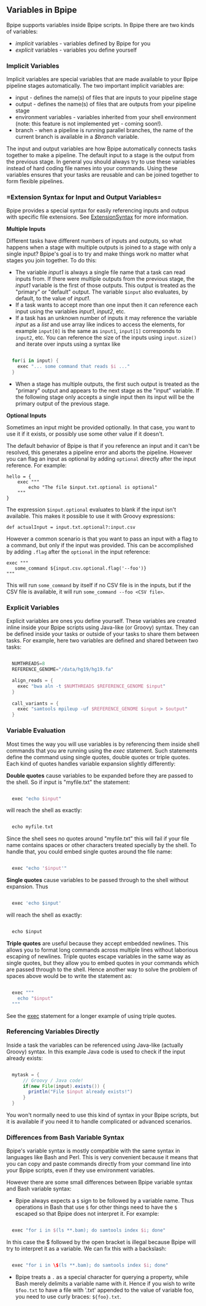 ## Variables in Bpipe

Bpipe supports variables inside Bpipe scripts.  In Bpipe there are two kinds of variables: 

- *implicit* variables  - variables defined by Bpipe for you
- *explicit* variables  - variables you define yourself

### Implicit Variables

Implicit variables are special variables that are made available to your Bpipe pipeline stages automatically.   The two important implicit variables are:

- input - defines the name(s) of files that are inputs to your pipeline stage
- output - defines the name(s) of files that are outputs from your pipeline stage
- environment variables - variables inherited from your shell environment (note: this feature is not implemented yet - coming soon!).
- branch - when a pipeline is running parallel branches, the name of the current branch is available in a *$branch* variable.

The input and output variables are how Bpipe automatically connects tasks
together to make a pipeline.  The default input to a stage is the output from
the previous stage. In general you should always try to use these variables
instead of hard coding file names into your commands.   Using these variables
ensures that your tasks are reusable and can be joined together to form
flexible pipelines.  

### =Extension Syntax for Input and Output Variables=

Bpipe provides a special syntax for easily referencing inputs and outpus with specific file extensions. See [ExtensionSyntax](Guides/ExtensionSyntax) for more information.

**Multiple Inputs**

Different tasks have different numbers of inputs and outputs, so what happens
when a stage with multiple outputs is joined to a stage with only a single
input?  Bpipe's goal is to try and make things work no matter what stages you
join together.  To do this:

- The variable *input1* is always a single file name that a task can read inputs from.  If there were multiple outputs from the previous stage, the *input1* variable is the first of those outputs.  This output is treated as the "primary" or "default" output.  The variable `$input` also evaluates, by default, to the value of *input1*.
- If a task wants to accept more than one input then it can reference each input using the variables *input1*, *input2*, etc.
- If a task has an unknown number of inputs it may reference the variable *input* as a *list* and use array like indices to access the elements, for example `input[0]` is the same as `input1`, `input[1]` corresponds to `input2`, etc.   You can reference the size of the inputs using `input.size()` and iterate over inputs using a syntax like
```groovy 

  for(i in input) {
    exec "... some command that reads $i ..."
  }
```

- When a stage has multiple outputs, the first such output is treated as the
  "primary" output and appears to the next stage as the "input" variable.  If the
  following stage only accepts a single input then its input will be the primary
  output of the previous stage.

**Optional Inputs**

Sometimes an input might be provided optionally. In that case, you want to use it if it exists,
or possibly use some other value if it doesn't.

The default behavior of Bpipe is that if you reference an input and it can't be resolved, this
generates a pipeline error and aborts the pipeline. However you can flag an input as optional
by adding `optional` directly after the input reference. For example:

```
hello = {
    exec """
        echo "The file $input.txt.optional is optional"
    """
}
```

The expression `$input.optional` evaluates to blank if the input isn't available. This makes it
possible to use it with Groovy expressions:

```
def actualInput = input.txt.optional?:input.csv
```

However a common scenario is that you want to pass an input with a flag to a command, but only
if the input was provided. This can be accomplished by adding `.flag` after the `optional` in the 
input reference:


```
exec """
   some_command ${input.csv.optional.flag('--foo')}
"""
```

This will run `some_command` by itself if no CSV file is in the inputs, but if the CSV file is
available, it will run `some_command --foo <CSV file>`.


### Explicit Variables

Explicit variables are ones you define yourself.  These variables are created inline inside your Bpipe scripts using Java-like (or Groovy) syntax.  They can be defined inside your tasks or outside of your tasks to share them between tasks.  For example, here two variables are defined and shared between two tasks:
```groovy 

  NUMTHREADS=8
  REFERENCE_GENOME="/data/hg19/hg19.fa"

  align_reads = {
    exec "bwa aln -t $NUMTHREADS $REFERENCE_GENOME $input"
  }
  
  call_variants = {
    exec "samtools mpileup -uf $REFERENCE_GENOME $input > $output"
  }
```

### Variable Evaluation

Most times the way you will use variables is by referencing them inside shell commands that you are running using the *exec* statement.  Such statements define the command using single quotes, double quotes or triple quotes.  Each kind of quotes handles variable expansion slightly differently:

**Double quotes** cause variables to be expanded before they are passed to the shell.  So if input is "myfile.txt" the statement: 
```groovy 

  exec "echo $input"
```

will reach the shell as exactly:
```groovy 

  echo myfile.txt
```

Since the shell sees no quotes around "myfile.txt" this will fail if your file name contains spaces or other characters treated specially by the shell.  To handle that, you could embed single quotes around the file name:
```groovy 

  exec "echo '$input'"
```

**Single quotes** cause variables to be passed through to the shell without expansion.  Thus 
```groovy 

  exec 'echo $input'
```

will reach the shell as exactly:
```groovy 

  echo $input
```

**Triple quotes** are useful because they accept embedded newlines.  This allows you to format long commands across multiple lines without laborious escaping of newlines.   Triple quotes escape variables in the same way as single quotes, but they allow you to embed quotes in your commands which are passed through to the shell.  Hence another way to solve the problem of spaces above would be to write the statement as:
```groovy 

  exec """
    echo "$input"
  """
```

See the [exec](Language/Exec) statement for a longer example of using triple quotes.

### Referencing Variables Directly

Inside a task the variables can be referenced using Java-like (actually Groovy) syntax.  In this example Java code is used to check if the input already exists:
```groovy 

  mytask = {
      // Groovy / Java code!
      if(new File(input).exists()) {
        println("File $input already exists!")
      }
  }
```

You won't normally need to use this kind of syntax in your Bpipe scripts, but it is available if you need it to handle complicated or advanced scenarios.

### Differences from Bash Variable Syntax

Bpipe's variable syntax is mostly compatible with the same syntax in languages like Bash and Perl. This is very convenient because it means that you can copy and paste commands directly from your command line into your Bpipe scripts, even if they use environment variables.

However there are some small differences between Bpipe variable syntax and Bash variable syntax:

- Bpipe always expects a `$` sign to be followed by a variable name.  Thus operations in Bash that use `$` for other things need to have the `$` escaped so that Bpipe does not interpret it.  For example:

```groovy 

  exec "for i in $(ls **.bam); do samtools index $i; done"
```

In this case the $ followed by the open bracket is illegal because Bpipe will try to interpret it as a variable.  We can fix this with a backslash:
```groovy 

  exec "for i in \$(ls **.bam); do samtools index $i; done"
```

- Bpipe treats a `.` as a special character for querying a property, while Bash merely delimits a variable name with it. Hence if you wish to write `$foo.txt` to have a file with '.txt' appended to the value of variable foo, you need to use curly braces: `${foo}.txt`.
